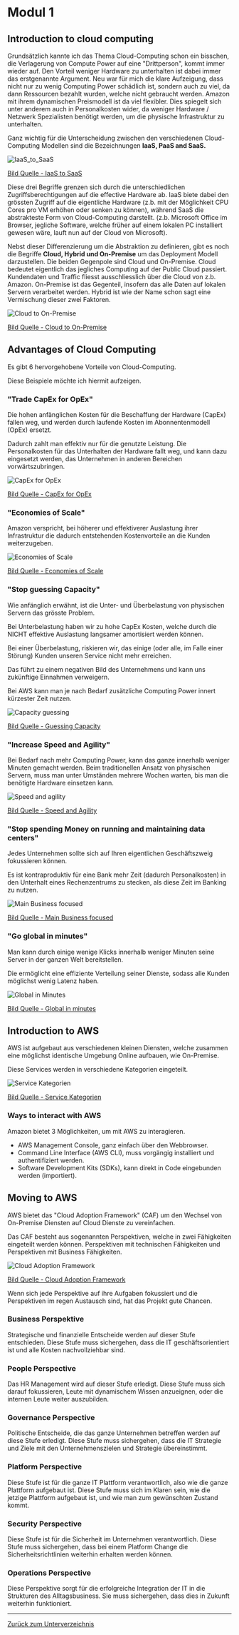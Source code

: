 # Modul 1

## Introduction to cloud computing

Grundsätzlich kannte ich das Thema Cloud-Computing schon ein bisschen, die Verlagerung von Compute Power auf eine "Drittperson", kommt immer wieder auf.
Den Vorteil weniger Hardware zu unterhalten ist dabei immer das erstgenannte Argument. Neu war für mich die klare Aufzeigung, dass nicht nur zu wenig Computing Power schädlich ist, sondern auch zu viel, da dann Ressourcen bezahlt wurden, welche nicht gebraucht werden.
Amazon mit ihrem dynamischen Preismodell ist da viel flexibler. Dies spiegelt sich unter anderem auch in Personalkosten wider, da weniger Hardware / Netzwerk Spezialisten benötigt werden, um die physische Infrastruktur zu unterhalten.

Ganz wichtig für die Unterscheidung zwischen den verschiedenen Cloud-Computing Modellen sind die Bezeichnungen **IaaS, PaaS and SaaS.**

![IaaS_to_SaaS](../../Ressourcen/Bilder/cloud_computing_concepts/iaas_to_saas.jpg)

[Bild Quelle - IaaS to SaaS](../../Anhang/quellen.md#iaas-to-saas)

Diese drei Begriffe grenzen sich durch die unterschiedlichen Zugriffsberechtigungen auf die effective Hardware ab.
IaaS biete dabei den grössten Zugriff auf die eigentliche Hardware (z.b. mit der Möglichkeit CPU Cores pro VM erhöhen oder senken zu können), während SaaS die abstrakteste Form von Cloud-Computing darstellt. (z.b. Microsoft Office im Browser, jegliche Software, welche früher auf einem lokalen PC installiert gewesen wäre, lauft nun auf der Cloud von Microsoft).

Nebst dieser Differenzierung um die Abstraktion zu definieren, gibt es noch die Begriffe **Cloud, Hybrid und On-Premise** um das Deployment Modell darzustellen.
Die beiden Gegenpole sind Cloud und On-Premise. Cloud bedeutet eigentlich das jegliches Computing auf der Public Cloud passiert. Kundendaten und Traffic fliesst ausschliesslich über die Cloud von z.b. Amazon. On-Premise ist das Gegenteil, insofern das alle Daten auf lokalen Servern verarbeitet werden.
Hybrid ist wie der Name schon sagt eine Vermischung dieser zwei Faktoren.

![Cloud to On-Premise](../../Ressourcen/Bilder/cloud_computing_concepts/cloud_to_on_premise.jpg)

[Bild Quelle - Cloud to On-Premise](../../Anhang/quellen.md#cloud-to-on-premise)

## Advantages of Cloud Computing

Es gibt 6 hervorgehobene Vorteile von Cloud-Computing.

Diese Beispiele möchte ich hiermit aufzeigen.

### "Trade CapEx for OpEx"

Die hohen anfänglichen Kosten für die Beschaffung der Hardware (CapEx) fallen weg, und werden durch laufende Kosten im Abonnentenmodell (OpEx) ersetzt.

Dadurch zahlt man effektiv nur für die genutzte Leistung. Die Personalkosten für das Unterhalten der Hardware fallt weg, und kann dazu eingesetzt werden, das Unternehmen in anderen Bereichen vorwärtszubringen.

![CapEx for OpEx](../../Ressourcen/Bilder/AWS_Bilder/advanteges_of_cloud_computing/trade_capex_for_opex.jpg)

[Bild Quelle - CapEx for OpEx](../../Anhang/quellen.md#capex-to-opex)

### "Economies of Scale"

Amazon verspricht, bei höherer und effektiverer Auslastung ihrer Infrastruktur die dadurch entstehenden Kostenvorteile an die Kunden weiterzugeben.

![Economies of Scale](../../Ressourcen/Bilder/AWS_Bilder/advanteges_of_cloud_computing/economies_of_scale.jpg)

[Bild Quelle - Economies of Scale](../../Anhang/quellen.md#economies-of-scale)

### "Stop guessing Capacity"

Wie anfänglich erwähnt, ist die Unter- und Überbelastung von physischen Servern das grösste Problem.

Bei Unterbelastung haben wir zu hohe CapEx Kosten, welche durch die NICHT effektive Auslastung langsamer amortisiert werden können.

Bei einer Überbelastung, riskieren wir, das einige (oder alle, im Falle einer Störung) Kunden unseren Service nicht mehr erreichen.

Das führt zu einem negativen Bild des Unternehmens und kann uns zukünftige Einnahmen verweigern.

Bei AWS kann man je nach Bedarf zusätzliche Computing Power innert kürzester Zeit nutzen.

![Capacity guessing](../../Ressourcen/Bilder/AWS_Bilder/advanteges_of_cloud_computing/capacity_guessing.jpg)

[Bild Quelle - Guessing Capacity](../../Anhang/quellen.md#guessing-capacity)

### "Increase Speed and Agility"

Bei Bedarf nach mehr Computing Power, kann das ganze innerhalb weniger Minuten gemacht werden. Beim traditionellen Ansatz von physischen Servern, muss man unter Umständen mehrere Wochen warten, bis man die benötigte Hardware einsetzen kann.

![Speed and agility](../../Ressourcen/Bilder/AWS_Bilder/advanteges_of_cloud_computing/speed_and_agility.jpg)

[Bild Quelle - Speed and Agility](../../Anhang/quellen.md#speed-and-agility)

### "Stop spending Money on running and maintaining data centers"

Jedes Unternehmen sollte sich auf Ihren eigentlichen Geschäftszweig fokussieren können.

Es ist kontraproduktiv für eine Bank mehr Zeit (dadurch Personalkosten) in den Unterhalt eines Rechenzentrums zu stecken, als diese Zeit im Banking zu nutzen.

![Main Business focused](../../Ressourcen/Bilder/AWS_Bilder/advanteges_of_cloud_computing/main_business_focused.jpg)

[Bild Quelle - Main Business focused](../../Anhang/quellen.md#main-business-focused)

### "Go global in minutes"

Man kann durch einige wenige Klicks innerhalb weniger Minuten seine Server in der ganzen Welt bereitstellen.

Die ermöglicht eine effiziente Verteilung seiner Dienste, sodass alle Kunden möglichst wenig Latenz haben.

![Global in Minutes](../../Ressourcen/Bilder/AWS_Bilder/advanteges_of_cloud_computing/global_in_minutes.jpg)

[Bild Quelle - Global in minutes](../../Anhang/quellen.md#global-in-minutes)

## Introduction to AWS

AWS ist aufgebaut aus verschiedenen kleinen Diensten, welche zusammen eine möglichst identische Umgebung Online aufbauen, wie On-Premise.

Diese Services werden in verschiedene Kategorien eingeteilt.

![Service Kategorien](../../Ressourcen/Bilder/AWS_Bilder/introduction_to_aws/service_categories.jpg)

[Bild Quelle - Service Kategorien](../../Anhang/quellen.md#service-kategorien)

### Ways to interact with AWS

Amazon bietet 3 Möglichkeiten, um mit AWS zu interagieren.

* AWS Management Console, ganz einfach über den Webbrowser.
* Command Line Interface (AWS CLI), muss vorgängig installiert und authentifiziert werden.
* Software Development Kits (SDKs), kann direkt in Code eingebunden werden (importiert).

## Moving to AWS

AWS bietet das "Cloud Adoption Framework" (CAF) um den Wechsel von On-Premise Diensten auf Cloud Dienste zu vereinfachen.

Das CAF besteht aus sogenannten Perspektiven, welche in zwei Fähigkeiten eingeteilt werden können. Perspektiven mit technischen Fähigkeiten und Perspektiven mit Business Fähigkeiten.

![Cloud Adoption Framework](../../Ressourcen/Bilder/AWS_Bilder/moving_to_aws/cloud_adoption_framework.jpg)

[Bild Quelle - Cloud Adoption Framework](../../Anhang/quellen.md#cloud-adoption-framework)

Wenn sich jede Perspektive auf ihre Aufgaben fokussiert und die Perspektiven im regen Austausch sind, hat das Projekt gute Chancen.

### Business Perspektive

Strategische und finanzielle Entscheide werden auf dieser Stufe entschieden. Diese Stufe muss sichergehen, dass die IT geschäftsorientiert ist und alle Kosten nachvollziehbar sind.

### People Perspective

Das HR Management wird auf dieser Stufe erledigt. Diese Stufe muss sich darauf fokussieren, Leute mit dynamischem Wissen anzueignen, oder die internen Leute weiter auszubilden.

### Governance Perspective

Politische Entscheide, die das ganze Unternehmen betreffen werden auf diese Stufe erledigt. Diese Stufe muss sichergehen, dass die IT Strategie und Ziele mit den Unternehmenszielen und Strategie übereinstimmt.

### Platform Perspective

Diese Stufe ist für die ganze IT Plattform verantwortlich, also wie die ganze Plattform aufgebaut ist. Diese Stufe muss sich im Klaren sein, wie die jetzige Plattform aufgebaut ist, und wie man zum gewünschten Zustand kommt.

### Security Perspective

Diese Stufe ist für die Sicherheit im Unternehmen verantwortlich. Diese Stufe muss sichergehen, dass bei einem Platform Change die Sicherheitsrichtlinien weiterhin erhalten werden können.

### Operations Perspective

Diese Perspektive sorgt für die erfolgreiche Integration der IT in die Strukturen des Alltagsbusiness. Sie muss sichergehen, dass dies in Zukunft weiterhin funktioniert.

-----

[Zurück zum Unterverzeichnis](../README.md)
